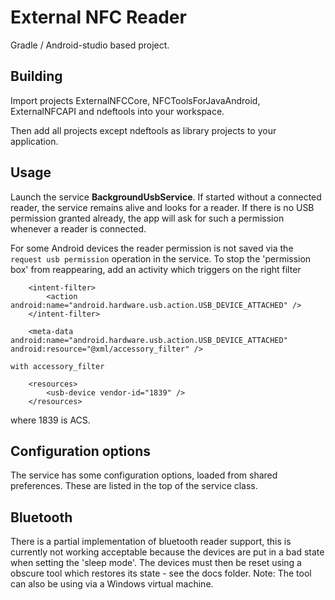 # External NFC Reader
Gradle / Android-studio based project. 

## Building
Import projects ExternalNFCCore, NFCToolsForJavaAndroid, ExternalNFCAPI and ndeftools into your workspace.

Then add all projects except ndeftools as library projects to your application.

## Usage
Launch the service __BackgroundUsbService__. If started without a connected reader, the service remains alive and looks for a reader. If there is no USB permission granted already, the app will ask for such a permission whenever a reader is connected. 

For some Android devices the reader permission is not saved via the `request usb permission` operation in the service. To stop the 'permission box' from reappearing, add an activity which triggers on the right filter

```
    <intent-filter>
        <action android:name="android.hardware.usb.action.USB_DEVICE_ATTACHED" />
    </intent-filter>

    <meta-data android:name="android.hardware.usb.action.USB_DEVICE_ATTACHED" android:resource="@xml/accessory_filter" />

with accessory_filter

    <resources>
        <usb-device vendor-id="1839" />
    </resources>
```

where 1839 is ACS.

## Configuration options
The service has some configuration options, loaded from shared preferences. These are listed in the top of the service class.

## Bluetooth
There is a partial implementation of bluetooth reader support, this is currently not working acceptable because the devices are put in a bad state when setting the 'sleep mode'. The devices must then be reset using a obscure tool which restores its state - see the docs folder. Note: The tool can also be using via a Windows virtual machine.


